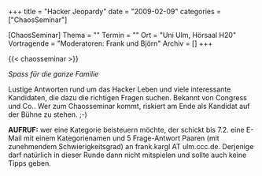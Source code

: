 +++
title = "Hacker Jeopardy"
date = "2009-02-09"
categories = ["ChaosSeminar"]

[ChaosSeminar]
Thema = ""
Termin = ""
Ort = "Uni Ulm, Hörsaal H20"
Vortragende = "Moderatoren: Frank und Björn"
Archiv = []
+++

{{< chaosseminar >}}

*Spass für die ganze Familie*

Lustige Antworten rund um das Hacker Leben und viele interessante Kandidaten, die dazu die richtigen Fragen suchen. Bekannt von Congress und Co.. Wer zum Chaosseminar kommt, riskiert am Ende als Kandidat auf der Bühne zu stehen. ;-)

**AUFRUF:** wer eine Kategorie beisteuern möchte, der schickt bis 7.2. eine E-Mail mit einem Kategorienamen und 5 Frage-Antwort Paaren (mit zunehmendem Schwierigkeitsgrad) an frank.kargl AT ulm.ccc.de. Derjenige darf natürlich in dieser Runde dann nicht mitspielen und sollte auch keine Tipps geben.
